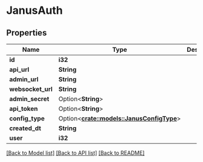 # JanusAuth

## Properties

Name | Type | Description | Notes
------------ | ------------- | ------------- | -------------
**id** | **i32** |  | [readonly]
**api_url** | **String** |  | [readonly]
**admin_url** | **String** |  | [readonly]
**websocket_url** | **String** |  | [readonly]
**admin_secret** | Option<**String**> |  | [optional]
**api_token** | Option<**String**> |  | [optional]
**config_type** | Option<[**crate::models::JanusConfigType**](JanusConfigType.md)> |  | [optional]
**created_dt** | **String** |  | [readonly]
**user** | **i32** |  | 

[[Back to Model list]](../README.md#documentation-for-models) [[Back to API list]](../README.md#documentation-for-api-endpoints) [[Back to README]](../README.md)



